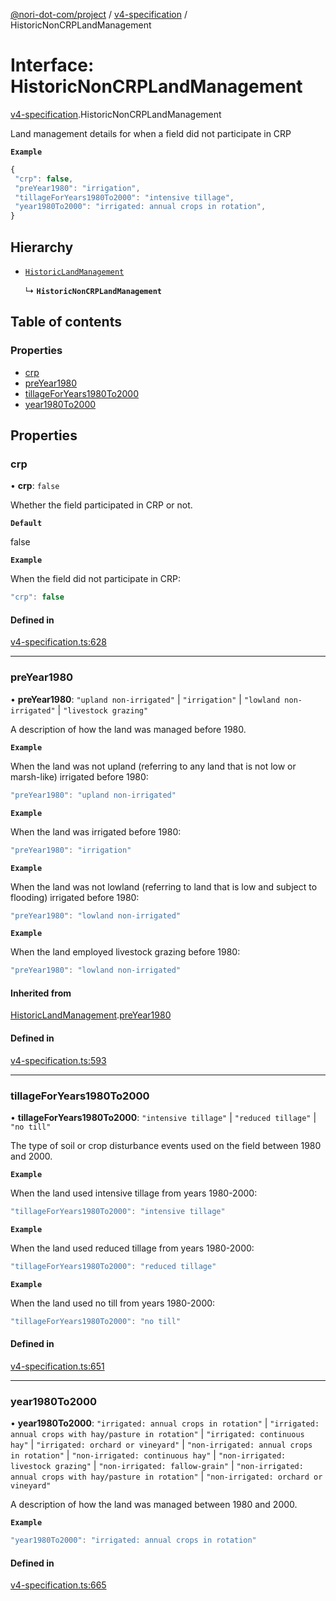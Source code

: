 [@nori-dot-com/project](../README.md) / [v4-specification](../modules/v4_specification.md) / HistoricNonCRPLandManagement

# Interface: HistoricNonCRPLandManagement

[v4-specification](../modules/v4_specification.md).HistoricNonCRPLandManagement

Land management details for when a field did not participate in CRP

**`Example`**

```js
{
 "crp": false,
 "preYear1980": "irrigation",
 "tillageForYears1980To2000": "intensive tillage",
 "year1980To2000": "irrigated: annual crops in rotation",
}
```

## Hierarchy

- [`HistoricLandManagement`](v4_specification.HistoricLandManagement.md)

  ↳ **`HistoricNonCRPLandManagement`**

## Table of contents

### Properties

- [crp](v4_specification.HistoricNonCRPLandManagement.md#crp)
- [preYear1980](v4_specification.HistoricNonCRPLandManagement.md#preyear1980)
- [tillageForYears1980To2000](v4_specification.HistoricNonCRPLandManagement.md#tillageforyears1980to2000)
- [year1980To2000](v4_specification.HistoricNonCRPLandManagement.md#year1980to2000)

## Properties

### crp

• **crp**: ``false``

Whether the field participated in CRP or not.

**`Default`**

false

**`Example`**

<caption>When the field did not participate in CRP:</caption>

```js
"crp": false
```

#### Defined in

[v4-specification.ts:628](https://github.com/nori-dot-eco/nori-dot-com/blob/f3f67a7/packages/project/src/v4-specification.ts#L628)

___

### preYear1980

• **preYear1980**: ``"upland non-irrigated"`` \| ``"irrigation"`` \| ``"lowland non-irrigated"`` \| ``"livestock grazing"``

A description of how the land was managed before 1980.

**`Example`**

<caption>When the land was not upland (referring to any land that is not low or marsh-like) irrigated before 1980:</caption>

```js
"preYear1980": "upland non-irrigated"
```

**`Example`**

<caption>When the land was irrigated before 1980:</caption>

```js
"preYear1980": "irrigation"
```

**`Example`**

<caption>When the land was not lowland (referring to land that is low and subject to flooding) irrigated before 1980:</caption>

```js
"preYear1980": "lowland non-irrigated"
```

**`Example`**

<caption>When the land employed livestock grazing before 1980:</caption>

```js
"preYear1980": "lowland non-irrigated"
```

#### Inherited from

[HistoricLandManagement](v4_specification.HistoricLandManagement.md).[preYear1980](v4_specification.HistoricLandManagement.md#preyear1980)

#### Defined in

[v4-specification.ts:593](https://github.com/nori-dot-eco/nori-dot-com/blob/f3f67a7/packages/project/src/v4-specification.ts#L593)

___

### tillageForYears1980To2000

• **tillageForYears1980To2000**: ``"intensive tillage"`` \| ``"reduced tillage"`` \| ``"no till"``

The type of soil or crop disturbance events used on the field between 1980 and 2000.

**`Example`**

<caption>When the land used intensive tillage from years 1980-2000:</caption>

```js
"tillageForYears1980To2000": "intensive tillage"
```

**`Example`**

<caption>When the land used reduced tillage from years 1980-2000:</caption>

```js
"tillageForYears1980To2000": "reduced tillage"
```

**`Example`**

<caption>When the land used no till from years 1980-2000:</caption>

```js
"tillageForYears1980To2000": "no till"
```

#### Defined in

[v4-specification.ts:651](https://github.com/nori-dot-eco/nori-dot-com/blob/f3f67a7/packages/project/src/v4-specification.ts#L651)

___

### year1980To2000

• **year1980To2000**: ``"irrigated: annual crops in rotation"`` \| ``"irrigated: annual crops with hay/pasture in rotation"`` \| ``"irrigated: continuous hay"`` \| ``"irrigated: orchard or vineyard"`` \| ``"non-irrigated: annual crops in rotation"`` \| ``"non-irrigated: continuous hay"`` \| ``"non-irrigated: livestock grazing"`` \| ``"non-irrigated: fallow-grain"`` \| ``"non-irrigated: annual crops with hay/pasture in rotation"`` \| ``"non-irrigated: orchard or vineyard"``

A description of how the land was managed between 1980 and 2000.

**`Example`**

```js
"year1980To2000": "irrigated: annual crops in rotation"
```

#### Defined in

[v4-specification.ts:665](https://github.com/nori-dot-eco/nori-dot-com/blob/f3f67a7/packages/project/src/v4-specification.ts#L665)
